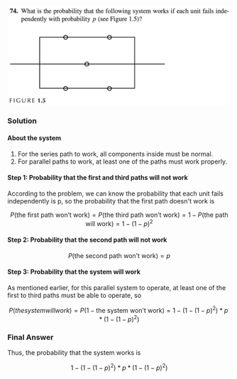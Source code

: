 ![Ch1_74](./Ch1.74.png)
### Solution

#### About the system

1. For the series path to work, all components inside must be normal.
2. For parallel paths to work, at least one of the paths must work properly.

#### Step 1: Probability that the first and third paths will not work
According to the problem, we can know the probability that each unit fails independently is p, so the probability that the first path doesn't work is

$$
P(\text{the first path won't work}) = P(\text{the third path won't work}) = 1-P(\text{the path will work}) = 1-(1-p)^2
$$

#### Step 2: Probability that the second path will not work 

$$
P(\text{the second path won't work}) = p
$$

#### Step 3: Probability that the system will work
As mentioned earlier, for this parallel system to operate, at least one of the first to third paths must be able to operate, so

$$
P(the system will work) = P(1-\text{the system won't work}) = 1-(1-(1-p)^2)*p*(1-(1-p)^2)
$$

### Final Answer
Thus, the probability that the system works is 

$$
1-(1-(1-p)^2)*p*(1-(1-p)^2)
$$


